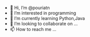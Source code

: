 - 👋 Hi, I’m @pouriatn
- 👀 I’m interested in programming
- 🌱 I’m currently learning Python,Java
- 💞️ I’m looking to collaborate on ...
- 📫 How to reach me ...
<!---
pouriatn/pouriatn is a ✨ special ✨ repository because its `README.md` (this file) appears on your GitHub profile.
You can click the Preview link to take a look at your changes.
--->
